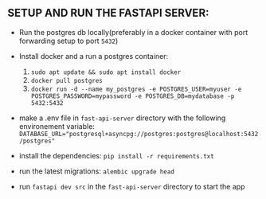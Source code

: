 ## SETUP AND RUN THE FASTAPI SERVER:
  - Run the postgres db locally(preferably in a docker container with port forwarding setup to port `5432`)
  - Install docker and a run a postgres container:
    1. `sudo apt update && sudo apt install docker`
    2. `docker pull postgres`
    3. `docker run -d --name my_postgres -e POSTGRES_USER=myuser -e POSTGRES_PASSWORD=mypassword -e POSTGRES_DB=mydatabase -p 5432:5432`

  - make a .env file in `fast-api-server` directory with the following environement variable: `DATABASE_URL="postgresql+asyncpg://postgres:postgres@localhost:5432/postgres"`
  - install the dependencies: `pip install -r requirements.txt`
  - run the latest migrations: `alembic upgrade head`
  - run `fastapi dev src` in the `fast-api-server` directory to start the app
